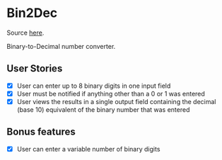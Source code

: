 # Bin2Dec

Source [here](https://github.com/florinpop17/app-ideas/tree/master).

Binary-to-Decimal number converter.

## User Stories
 -[x] User can enter up to 8 binary digits in one input field
 -[x] User must be notified if anything other than a 0 or 1 was entered
 -[x] User views the results in a single output field containing the decimal (base 10) equivalent of the binary number that was entered

## Bonus features
-[x] User can enter a variable number of binary digits
